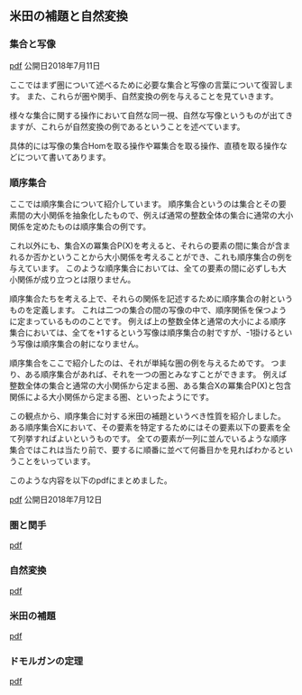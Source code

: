 ## 米田の補題と自然変換

### 集合と写像
[pdf](set.pdf)
公開日2018年7月11日

ここではまず圏について述べるために必要な集合と写像の言葉について復習します。
また、これらが圏や関手、自然変換の例を与えることを見ていきます。

様々な集合に関する操作において自然な同一視、自然な写像というものが出てきますが、これらが自然変換の例であるということを述べています。

具体的には写像の集合Homを取る操作や冪集合を取る操作、直積を取る操作などについて書いてあります。

### 順序集合
ここでは順序集合について紹介しています。
順序集合というのは集合とその要素間の大小関係を抽象化したもので、例えば通常の整数全体の集合に通常の大小関係を定めたものは順序集合の例です。

これ以外にも、集合Xの冪集合P(X)を考えると、それらの要素の間に集合が含まれるか否かということから大小関係を考えることができ、これも順序集合の例を与えています。
このような順序集合においては、全ての要素の間に必ずしも大小関係が成り立つとは限りません。

順序集合たちを考える上で、それらの関係を記述するために順序集合の射というものを定義します。
これは二つの集合の間の写像の中で、順序関係を保つように定まっているもののことです。
例えば上の整数全体と通常の大小による順序集合においては、全てを+1するという写像は順序集合の射ですが、-1掛けるという写像は順序集合の射になりません。

順序集合をここで紹介したのは、それが単純な圏の例を与えるためです。
つまり、ある順序集合があれば、それを一つの圏とみなすことができます。
例えば整数全体の集合と通常の大小関係から定まる圏、ある集合Xの冪集合P(X)と包含関係による大小関係から定まる圏、といったようにです。

この観点から、順序集合に対する米田の補題というべき性質を紹介しました。
ある順序集合Xにおいて、その要素を特定するためにはその要素以下の要素を全て列挙すればよいというものです。
全ての要素が一列に並んでいるような順序集合ではこれは当たり前で、要するに順番に並べて何番目かを見ればわかるということをいっています。

このような内容を以下のpdfにまとめました。

[pdf](poset.pdf)
公開日2018年7月12日


### 圏と関手
[pdf](cat_funct.pdf)

### 自然変換
[pdf](nat_trans.pdf)

### 米田の補題
[pdf](yoneda.pdf)

### ドモルガンの定理
[pdf](demorgan.pdf)